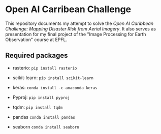 # Open AI Carribean Challenge

This repository documents my attempt to solve the *Open AI Caribbean Challenge: Mapping Disaster Risk from Aerial Imagery*.
It also serves as presentation for my final project of the "Image Processing for Earth Observation" course at EPFL.

## Required packages
* rasterio: `pip install rasterio`

* scikit-learn: `pip install scikit-learn`

* keras: `conda install -c anaconda keras`

* Pyproj: `pip install pyproj`

* tqdm: `pip install tqdm`

* pandas `conda install pandas`

* seaborn `conda install seaborn`

  
